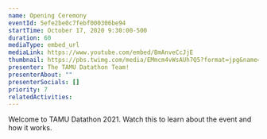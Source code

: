 ```yaml
---
name: Opening Ceremony
eventId: 5efe2be0c7febf000306be94
startTime: October 17, 2020 9:30:00-500
duration: 60
mediaType: embed_url
mediaLink: https://www.youtube.com/embed/BmAnveCcJjE
thumbnail: https://pbs.twimg.com/media/EMmcm4vWsAUh7Q5?format=jpg&name=large
presenter: The TAMU Datathon Team!
presenterAbout: ""
presenterSocials: []
priority: 7
relatedActivities:
---
```


Welcome to TAMU Datathon 2021. Watch this to learn about the event and how it works.